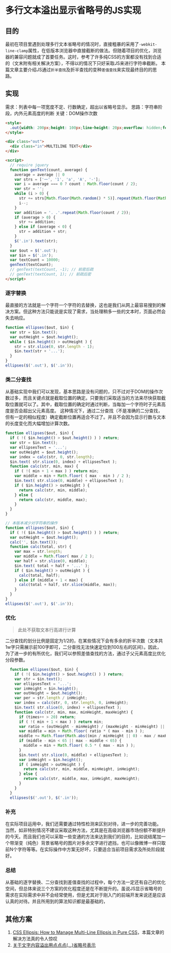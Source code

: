 # 多行文本溢出显示省略号的JS实现
## 目的
最初在项目里遇到处理多行文本省略号的情况时，直接粗暴的采用了`-webkit-line-clamp`属性，在低版本浏览器中直接截断的做法。但随着项目的优化，浏览器的兼容问题就成了首要任务。这时，参考了许多纯CSS的方案都没有找到合适的（文末附有相关解决方案），不得以的情况下只好采取JS来进行字符串截断。
本篇文章主要介绍JS通过`折半查找`及折半查找的变种`差值查找`来实现最终目的的思路。

## 实现
需求：列表中每一项宽度不定、行数确定，超出以省略号显示。
思路：字符串阶段，内外元素高度的判断
关键：DOM操作次数


```html
<style>
  .out{width: 200px;height: 100px;line-height: 20px;overflow: hidden;font-size: 16px;}
</style>

<div class="out">
  <div class="in">MULTILINE TEXT</div>
</div>

<script>
  // require jquery
  function genText(count, average) {
    average = average || 0
    var strs = ['一', '1', 'a', 'A', '-'];
    var i = average === 0 ? count : Math.floor(count / 2);
    var str = '';
    while (i > 0) {
      str += strs[Math.floor(Math.random() * 5)].repeat(Math.floor(Math.random() * 10) + 1);
      i--;
    }
    var addition = '. .'.repeat(Math.floor(count / 2));
    if (average > 0) {
      str += addition;
    } else if (average < 0) {
      str = addition + str;
    }
    $('.in').text(str);
  }
  var $out = $('.out');
  var $in = $('.in');
  var textCount = 10000;
  genText(textCount);
  // genText(textCount, -1); // 前密后疏
  // genText(textCount, 1); // 前疏后密
</script>
```

### 逐字替换
最直接的方法就是一个字符一个字符的去替换，这也是我们从网上最容易搜到的解决方案。但这种方法只能说是实现了需求，当处理稍多一些的文本时，页面必然会失去响应。

```js
function ellipses($out, $in) {
  var str = $in.text();
  var outHeight = $out.height();
  while ( $in.height() > outHeight ) {
    str = str.slice(0, str.length - 1);
    $in.text(str + '...');
  }
}
ellipses($('.out'), $('.in'));
```

### 类二分查找
从基础实现中我们可以发现，基本思路是没有问题的，只不过对于DOM的操作次数过多，而且关键点就是截取位置的确定。只要我们采取适当的方法来尽快获取截取位置就可以了。其中，截取位置的确定时通过判断，当每加一个字符时子元素高度是否会超出父元素高度。
这种情况下，通过二分查找（不是准确的二分查找，但有一定的相似程度）确定截断位置再适合不过了。并且不会因为显示行数与文本的长度变化而大幅增加计算次数。

```js
function ellipses($out, $in) {
  if ( !( $in.height() > $out.height() ) ) return;
  var str = $in.text();
  var ellipsesText = '...';
  var outHeight = $out.height();
  var index = calc(str, 0, str.length);
  $in.text( str.slice(0, index) + ellipsesText );
  function calc(str, min, max) {
    if ( !( min + 1 < max ) ) return min;
    var middle = min + Math.floor( ( max - min ) / 2 );
    $in.text( str.slice(0, middle) + ellipsesText );
    if ( $in.height() > outHeight ) {
      return calc(str, min, middle);
    } else {
      return calc(str, middle, max);
    }
  }
}

// 本版本减少对字符串的操作
function ellipses($out, $in) {
  if ( !( $in.height() > $out.height() ) ) return;
  var outHeight = $out.height();
  calc('', $in.text());
  function calc(total, str) {
    var max = str.length;
    var middle = Math.floor( max / 2 );
    var half = str.slice(0, middle);
    $in.text( total + half + '...' );
    if ( $in.height() > outHeight ) {
      calc(total, half);
    } else if (middle + 1 < max) {
      calc(total + half, str.slice(middle, max));
    }
  }
}
ellipses($('.out'), $('.in'));
```

### 优化
> 此处不获取文本行高进行计算

二分查找的划分比例是固定为1/2的，在某些情况下会有多余的折半次数（文本共1w字只需展示前100字即可，二分查找无法快速定位到100左右的区间）。因此，为了进一步的有所优化，我们可以参照差值查找的方法，通过子父元素高度比优化分段参数。

```js
  function ellipses($out, $in) {
    if ( !( $in.height() > $out.height() ) ) return;
    var str = $in.text();
    var ellipsesText = '...';
    var inHeight = $in.height();
    var outHeight = $out.height();
    var per = str.length / inHeight;
    var index = calc(str, 0, str.length, 0, inHeight);
    $in.text( str.slice(0, index) + ellipsesText );
    function calc(str, min, max, minHeight, maxHeight) {
      if (times++ > 20) return;
      if ( !( min + 1 < max ) ) return min;
      var ratio = (outHeight - minHeight) / (maxHeight - minHeight) || 0.5;
      var middle = min + Math.floor( ratio * ( max - min ) );
      middle += Math.floor(Math.abs((min / minHeight || 0) - max / maxHeight) * (outHeight - minHeight));
      if (middle - min < 65 || max - middle < 65) {
        middle = min + Math.floor( 0.5 * ( max - min ) );
      }
      $in.text( str.slice(0, middle) + ellipsesText );
      var inHeight = $in.height();
      if ( inHeight > outHeight ) {
        return calc(str, min, middle, minHeight, inHeight);
      } else {
        return calc(str, middle, max, inHeight, maxHeight);
      }
    }
  }
  ellipses($('.out'), $('.in'));
```

### 补充
在实际项目运用中，我们还需要通过特性检测来区别对待，进一步的完善功能。
当然，如非特别情况不建议采取这种方法，尤其是在高级浏览器市场份额不断提升的今天。而且我们也可以采取一些变通的方法来达到我们的目的，比如说结尾加一个带渐变（纯色）背景省略号的图片对多余文字进行遮挡，也可以像微博一样只取前N个字符等等。在实际操作中方案无好坏，只要适合当前项目需求及所处阶段就好。

### 总结
从基础的逐字替换、二分查找到差值查找的过程中，每个方法一定还有自己的优化空间，但总体来说三个方案的优化程度还是在不断提升的。虽说JS显示省略号的需求在实际需求中并不会经常使用，但是尤其对于刚入门的前端开发来说还是应该认真的对待。并且所用到的算法知识都是最基础的，


## 其他方案
1. [CSS Ellipsis: How to Manage Multi-Line Ellipsis in Pure CSS](http://dev.mobify.com/blog/multiline-ellipsis-in-pure-css/)，本篇文章的解决方法真的令人惊叹
1. [关于文字内容溢出用点点点(…)省略号表示](http://www.zhangxinxu.com/wordpress/2009/09/%E5%85%B3%E4%BA%8E%E6%96%87%E5%AD%97%E5%86%85%E5%AE%B9%E6%BA%A2%E5%87%BA%E7%94%A8%E7%82%B9%E7%82%B9%E7%82%B9-%E7%9C%81%E7%95%A5%E5%8F%B7%E8%A1%A8%E7%A4%BA/)
